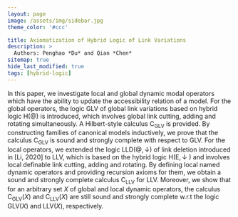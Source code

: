 ```yaml
---
layout: page
image: /assets/img/sidebar.jpg
theme_color: '#ccc'

title: Axiomatization of Hybrid Logic of Link Variations
description: >
  Authors: Penghao *Du* and Qian *Chen*
sitemap: true
hide_last_modified: true
tags: [hybrid-logic]
---
```


In this paper, we investigate local and global dynamic modal operators which have the ability to update the accessibility relation of a model. For the global operators, the logic $\mathsf{GLV}$ of global link variations based on hybrid logic $\mathsf{H}(@)$ is introduced, which involves global link cutting, adding and rotating simultaneously. A Hilbert-style calculus $\mathsf{C_{GLV}}$ is provided. By constructing families of canonical models inductively, we prove that the calculus $\mathsf{C_{GLV}}$ is sound and strongly complete with respect to $\mathsf{GLV}$. For the local operators, we extended the logic $\mathsf{LLD}(@,\downarrow)$ of link deletion introduced in [Li, 2020] to $\mathsf{LLV}$, which is based on the hybrid logic $\mathsf{H}(\mathsf{E},\downarrow\ )$ and involves local definable link cutting, adding and rotating. By defining local named dynamic operators and providing recursion axioms for them, we obtain a sound and strongly complete calculus $\mathsf{C_{LLV}}$ for $\mathsf{LLV}$. Moreover, we show that for an arbitrary set $X$ of global and local dynamic operators, the calculus $\mathsf{C_{GLV}}(X)$ and $\mathsf{C_{LLV}}(X)$ are still sound and strongly complete w.r.t the logic $\mathsf{GLV}(X)$ and $\mathsf{LLV}(X)$, respectively.

